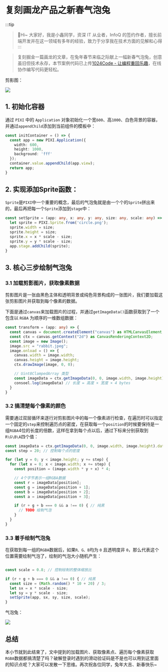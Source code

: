 # 复刻画龙产品之新春气泡兔

:::tip
>🎄Hi~ 大家好，我是小鑫同学，资深 IT 从业者，InfoQ 的签约作者，擅长前端开发并在这一领域有多年的经验，致力于分享我在技术方面的见解和心得
:::

> 复刻掘金一篇画龙的文章，在兔年春节来临之际献上一幅新春气泡兔，创意虽旧但技术永存，本节案例代码已上传[1024Code - 让编程重回乐趣](https://1024code.com/codecubes/txFfSnp)，在线协作编写代码更轻松。

剪影图：

![](https://picgo-2022.oss-cn-beijing.aliyuncs.com/202308281025908.png)

## 1. 初始化容器

通过 `PIXI` 中的 `Application` 对象初始化一个宽`600`、高`1000`、白色背景的容器，并通过`appendChild`添加到当前组件的模板中：
```typescript
const initContainer = () => {
  const app = new PIXI.Application({ 
    width: 600, 
    height: 1000, 
    background: 'fff' 
  });
  container.value.appendChild(app.view);
  return app;
} 
```

## 2. 实现添加Sprite函数：

`Sprite`是`PIXI`中一个重要的概念，最后的气泡兔就是由一个个的`Sprite`拼出来的，最后再把每一个`Sprite`添加到`stage`中：

```typescript
const setSprite = (app: any, x: any, y: any, size: any, scale: any) => {
  let sprite = PIXI.Sprite.from('circle.png');
  sprite.width = size;
  sprite.height = size;
  sprite.x = x * scale - size;
  sprite.y = y * scale - size;
  app.stage.addChild(sprite);
}
```

## 3. 核心三步绘制气泡兔

### 3.1 加载剪影图片，获取像素数据

剪影图片是一张由黑色主体和透明背景或纯色背景构成的一张图片，我们要加载这张剪影图片并获取到每个像素的数据。

下面是通过`canvas`来加载图片的过程，并通过`getImageData()`函数获取到了一个包含以 `RGBA` 为顺序的一维数组数据：
```typescript
const transform = (app: any) => {
  const canvas = document.createElement("canvas") as HTMLCanvasElement;
  const ctx = canvas.getContext("2d") as CanvasRenderingContext2D;
  const image = new Image();
  image.src = "rabbit.jpeg";
  image.onload = () => {
    canvas.width = image.width;
    canvas.height = image.height;
    ctx.drawImage(image, 0, 0);

    // Uint8ClampedArray 类型
    const imageData = ctx.getImageData(0, 0, image.width, image.height).data;
    consoel.log(imageData) // 长度 = 高度 × 宽度 × 4 bytes
  }
}
```

### 3.2 搞清楚每个像素的颜色

需要通过双层循环来逐行对剪影图片中的每一个像素进行检查，在遍历时可以指定一个固定的`step`来控制遍历点的密度，在获取每一个`position`的时候要保持是一组`RGBA`4位的长度的倍数，这样在拿到每个点以后，通过下标来分别获取到`R\G\B\A`四个值：

```typescript
const imageData = ctx.getImageData(0, 0, image.width, image.height).data;
const step = 20; // 控制每个点的密度

for (let y = 0; y < image.height; y += step) {
  for (let x = 0; x < image.width; x += step) {
    const position = (image.width * y + x) * 4;

    // 4个字节表示一组RGBA数据
    const r = imageData[position];
    const g = imageData[position + 1];
    const b = imageData[position + 2];
    const a = imageData[position + 3];

    if (r + g + b === 0 && a !== 0) { // 纯黑
      // TODO 绘制气泡
    }
  }
}
```

### 3.3 着手绘制气泡兔

在获取到每一组的`RGBA`数据后，如果`R、G、B`均为 `0` 且透明度非 `0`，那么代表这个位置需要绘制气泡了，绘制的气泡大小随机产生：

```typescript

const scale = 0.8; // 控制绘制的整体缩放比

if (r + g + b === 0 && a !== 0) { // 纯黑
  const size = (Math.random() * 10 + 20) / 3;
  let sx = x * scale - size;
  let sy = y * scale - size;
  setSprite(app, sx, sy, size, scale);
}
```


气泡兔：

![](https://picgo-2022.oss-cn-beijing.aliyuncs.com/202308281025647.png)

## 总结

本小节就到此结束了，文中提到的加载图片、获取像素点、遍历每个像素获取`RGBA`数据都搞清楚了吗？破解登录时遇到的滑动验证码是不是也可以用到这里面的知识点呢？大家可以发散一下思维。再次祝各位同学，兔年大吉、新春快乐~
